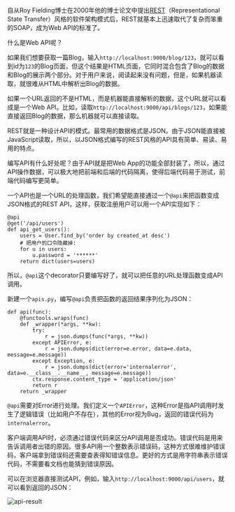 自从Roy Fielding博士在2000年他的博士论文中提出[REST](http://zh.wikipedia.org/wiki/REST)（Representational State Transfer）风格的软件架构模式后，REST就基本上迅速取代了复杂而笨重的SOAP，成为Web API的标准了。

什么是Web API呢？

如果我们想要获取一篇Blog，输入`http://localhost:9000/blog/123`，就可以看到id为`123`的Blog页面，但这个结果是HTML页面，它同时混合包含了Blog的数据和Blog的展示两个部分。对于用户来说，阅读起来没有问题，但是，如果机器读取，就很难从HTML中解析出Blog的数据。

如果一个URL返回的不是HTML，而是机器能直接解析的数据，这个URL就可以看成是一个Web API。比如，读取`http://localhost:9000/api/blogs/123`，如果能直接返回Blog的数据，那么机器就可以直接读取。

REST就是一种设计API的模式。最常用的数据格式是JSON。由于JSON能直接被JavaScript读取，所以，以JSON格式编写的REST风格的API具有简单、易读、易用的特点。

编写API有什么好处呢？由于API就是把Web App的功能全部封装了，所以，通过API操作数据，可以极大地把前端和后端的代码隔离，使得后端代码易于测试，前端代码编写更简单。

一个API也是一个URL的处理函数，我们希望能直接通过一个`@api`来把函数变成JSON格式的REST API，这样，获取注册用户可以用一个API实现如下：

```
@api
@get('/api/users')
def api_get_users():
    users = User.find_by('order by created_at desc')
    # 把用户的口令隐藏掉:
    for u in users:
        u.password = '******'
    return dict(users=users)

```

所以，`@api`这个decorator只要编写好了，就可以把任意的URL处理函数变成API调用。

新建一个`apis.py`，编写`@api`负责把函数的返回结果序列化为JSON：

```
def api(func):
    @functools.wraps(func)
    def _wrapper(*args, **kw):
        try:
            r = json.dumps(func(*args, **kw))
        except APIError, e:
            r = json.dumps(dict(error=e.error, data=e.data, message=e.message))
        except Exception, e:
            r = json.dumps(dict(error='internalerror', data=e.__class__.__name__, message=e.message))
        ctx.response.content_type = 'application/json'
        return r
    return _wrapper

```

`@api`需要对Error进行处理。我们定义一个`APIError`，这种Error是指API调用时发生了逻辑错误（比如用户不存在），其他的Error视为Bug，返回的错误代码为`internalerror`。

客户端调用API时，必须通过错误代码来区分API调用是否成功。错误代码是用来告诉调用者出错的原因。很多API用一个整数表示错误码，这种方式很难维护错误码，客户端拿到错误码还需要查表得知错误信息。更好的方式是用字符串表示错误代码，不需要看文档也能猜到错误原因。

可以在浏览器直接测试API，例如，输入`http://localhost:9000/api/users`，就可以看到返回的JSON：

![api-result](http://www.liaoxuefeng.com/files/attachments/001402403872210f486e3db3d4f4314acbfc0cc97006b32000/)